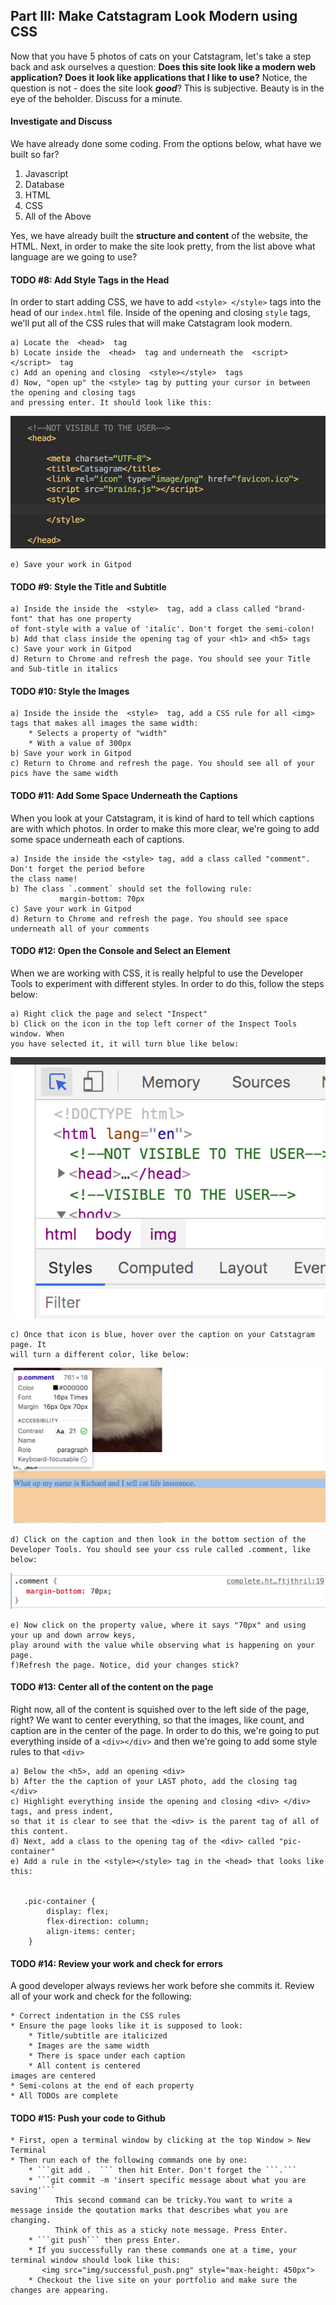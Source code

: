 ## Part III: Make Catstagram Look Modern using CSS
Now that you have 5 photos of cats on your Catstagram, let's take a step back and ask ourselves a question: 
**Does this site look like a modern web application? Does it look like applications that I like to use?** Notice, the question is not - does the site look ***good***? This is subjective. 
Beauty is in the eye of the beholder. Discuss for a minute. 

#### Investigate and Discuss
We have already done some coding. From the options below, what have we built so far? 

1. Javascript
2. Database
3. HTML
4. CSS
5. All of the Above

Yes, we have already built the **structure and content** of the website, the HTML.
Next, in order to make the site look pretty, from the list above what language are we going to use? 
 
#### TODO #8: Add Style Tags in the Head
In order to start adding CSS, we have to add ```<style> </style>``` tags into the head of 
our ```index.html``` file. Inside of the opening and closing ```style``` tags, we'll put all of the CSS rules
that will make Catstagram look modern. 

    a) Locate the  <head>  tag
    b) Locate inside the  <head>  tag and underneath the  <script></script>  tag
    c) Add an opening and closing  <style></style>  tags
    d) Now, "open up" the <style> tag by putting your cursor in between the opening and closing tags
    and pressing enter. It should look like this: 
<img src="img/open_style_tag.png" style="max-height: 450px">
    
    e) Save your work in Gitpod

 
#### TODO #9: Style the Title and Subtitle

    a) Inside the inside the  <style>  tag, add a class called "brand-font" that has one property 
    of font-style with a value of 'italic'. Don't forget the semi-colon!
    b) Add that class inside the opening tag of your <h1> and <h5> tags
    c) Save your work in Gitpod
    d) Return to Chrome and refresh the page. You should see your Title and Sub-title in italics

#### TODO #10: Style the Images

    a) Inside the inside the  <style>  tag, add a CSS rule for all <img> tags that makes all images the same width:
        * Selects a property of "width"
        * With a value of 300px
    b) Save your work in Gitpod
    c) Return to Chrome and refresh the page. You should see all of your pics have the same width

#### TODO #11: Add Some Space Underneath the Captions
When you look at your Catstagram, it is kind of hard to tell which captions
are with which photos. In order to make this more clear, we're going to add some 
space underneath each of captions. 

    a) Inside the inside the <style> tag, add a class called "comment". Don't forget the period before
    the class name!
    b) The class `.comment` should set the following rule:
               margin-bottom: 70px
    c) Save your work in Gitpod
    d) Return to Chrome and refresh the page. You should see space underneath all of your comments
    
    
#### TODO #12: Open the Console and Select an Element
When we are working with CSS, it is really helpful to use the Developer Tools to experiment 
with different styles. In order to do this, follow the steps below:

    a) Right click the page and select "Inspect"
    b) Click on the icon in the top left corner of the Inspect Tools window. When
    you have selected it, it will turn blue like below:
<img src="img/inspect_tool.png" style="max-height: 450px">

    c) Once that icon is blue, hover over the caption on your Catstagram page. It
    will turn a different color, like below:
<img src="img/hover_over.png" style="max-height: 450px">

    d) Click on the caption and then look in the bottom section of the 
    Developer Tools. You should see your css rule called .comment, like below:
<img src="img/comment.png" style="max-height: 450px">

    e) Now click on the property value, where it says "70px" and using your up and down arrow keys,
    play around with the value while observing what is happening on your page. 
    f)Refresh the page. Notice, did your changes stick?
    
#### TODO #13: Center all of the content on the page
Right now, all of the content is squished over to the left side of the page, right?
We want to center everything, so that the images, like count, and caption are in the center of the page.
In order to do this, we're going to put everything inside of a  ```<div></div>``` and then we're going to add some 
style rules to that ```<div>```

    a) Below the <h5>, add an opening <div>
    b) After the the caption of your LAST photo, add the closing tag </div>
    c) Highlight everything inside the opening and closing <div> </div> tags, and press indent,
    so that it is clear to see that the <div> is the parent tag of all of this content. 
    d) Next, add a class to the opening tag of the <div> called "pic-container" 
    e) Add a rule in the <style></style> tag in the <head> that looks like this:
    
        
       .pic-container {
            display: flex;
            flex-direction: column;
            align-items: center;
        }
        
    
#### TODO #14: Review your work and check for errors
A good developer always reviews her work before she commits it. Review all of your work and check for the following:

    * Correct indentation in the CSS rules
    * Ensure the page looks like it is supposed to look:
        * Title/subtitle are italicized
        * Images are the same width
        * There is space under each caption
        * All content is centered
    images are centered
    * Semi-colons at the end of each property
    * All TODOs are complete
    
    
#### TODO #15: Push your code to Github
    * First, open a terminal window by clicking at the top Window > New Terminal
    * Then run each of the following commands one by one:
        * ```git add .  ``` then hit Enter. Don't forget the ```.```
        * ```git commit -m 'insert specific message about what you are saving'``` 
              This second command can be tricky.You want to write a message inside the qoutation marks that describes what you are changing. 
              Think of this as a sticky note message. Press Enter. 
        * ```git push``` then press Enter. 
        * If you successfully ran these commands one at a time, your terminal window should look like this:
           <img src="img/successful_push.png" style="max-height: 450px">
        * Checkout the live site on your portfolio and make sure the changes are appearing.
    